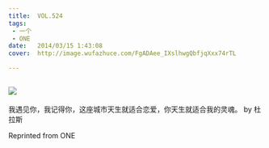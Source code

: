```yaml
---
title:	VOL.524
tags:
 - 一个
 - ONE
date:	2014/03/15 1:43:08
cover:	http://image.wufazhuce.com/FgADAee_IXslhwgQbfjqXxx74rTL

---
```

![](http://image.wufazhuce.com/FgADAee_IXslhwgQbfjqXxx74rTL)
---

我遇见你，我记得你，这座城市天生就适合恋爱，你天生就适合我的灵魂。 by 杜拉斯
 
Reprinted from ONE

